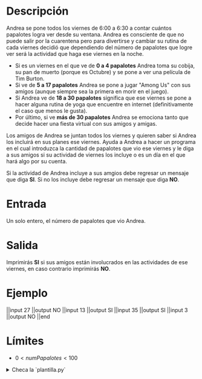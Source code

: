 # Descripción

Andrea se pone todos los viernes de 6:00 a 6:30 a contar cuántos papalotes logra ver desde su ventana. Andrea es consciente de que no puede salir por la cuarentena pero para divertirse y cambiar su rutina de cada viernes decidió que dependiendo del número de papalotes que logre ver será la actividad que haga ese viernes en la noche.

- Si es un viernes en el que ve de **0 a 4 papalotes** Andrea toma su cobija, su pan de muerto (porque es Octubre) y se pone a ver una película de Tim Burton.
- Si ve de **5 a 17 papalotes** Andrea se pone a jugar "Among Us" con sus amigos (aunque siempre sea la primera en morir en el juego).
- Si Andrea ve de **18 a 30 papalotes** significa que ese viernes se pone a hacer alguna rutina de yoga que encuentre en internet (definitivamente el caso que menos le gusta).
- Por último, si ve **más de 30 papalotes** Andrea se emociona tanto que decide hacer una fiesta virtual con sus amigos y amigas.

Los amigos de Andrea se juntan todos los viernes y quieren saber si Andrea los incluirá en sus planes ese viernes. Ayuda a Andrea a hacer un programa en el cual introduzca la cantidad de papalotes que vio ese viernes y le diga a sus amigos si su actividad de viernes los incluye o es un día en el que hará algo por su cuenta.

Si la actividad de Andrea incluye a sus amgios debe regresar un mensaje que diga **SI**. Si no los incluye debe regresar un mensaje que diga **NO**.

# Entrada

Un solo entero, el número de papalotes que vio Andrea.

# Salida

Imprimirás **SI** si sus amigos están involucrados en las actividades de ese viernes, en caso contrario imprimirás **NO**.

# Ejemplo

||input
27
||output
NO
||input
13
||output
SI
||input
35
||output
SI
||input
3
||output
NO
||end

# Límites

- $0 < numPapalotes < 100$

<details><summary>Checa la `plantilla.py`</summary>

{{plantilla.py}}

</details>

